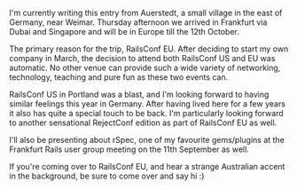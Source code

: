 I'm currently writing this entry from Auerstedt, a small village in the east of Germany, near Weimar. Thursday afternoon we arrived in Frankfurt via Dubai and Singapore and will be in Europe till the 12th October.

The primary reason for the trip, RailsConf EU. After deciding to start my own company in March, the decision to attend both RailsConf US and EU was automatic. No other venue can provide such a wide variety of networking, technology, teaching and pure fun as these two events can.

RailsConf US in Portland was a blast, and I'm looking forward to having similar feelings this year in Germany. After having lived here for a few years it also has quite a special touch to be back. I'm particularly looking forward to another sensational RejectConf edition as part of RailsConf EU as well.

I'll also be presenting about rSpec, one of my favourite gems/plugins at the Frankfurt Rails user group meeting on the 11th September as well.

If you're coming over to RailsConf EU, and hear a strange Australian accent in the background, be sure to come over and say hi :)
